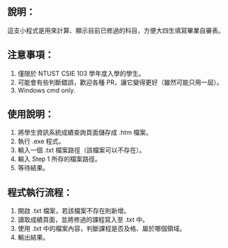 ## 說明：  
這支小程式是用來計算、顯示目前已修過的科目，方便大四生填寫畢業自審表。  

## 注意事項：
1. 僅限於 NTUST CSIE 103 學年度入學的學生。  
2. 可能會有些判斷錯誤，歡迎各種 PR，讓它變得更好（雖然可能只用一屆）。
3. Windows cmd only.

## 使用說明：
1. 將學生資訊系統成績查詢頁面儲存成 .htm 檔案。
2. 執行 .exe 程式。
3. 輸入一個 .txt 檔案路徑（該檔案可以不存在）。
4. 輸入 Step 1 所存的檔案路徑。
5. 等待結果。  

## 程式執行流程：
1. 開啟 .txt 檔案，若該檔案不存在則新增。
2. 讀取成績頁面，並將修過的課程寫入至 .txt 中。
3. 使用 .txt 中的檔案內容，判斷課程是否及格、屬於哪個領域。
4. 輸出結果。